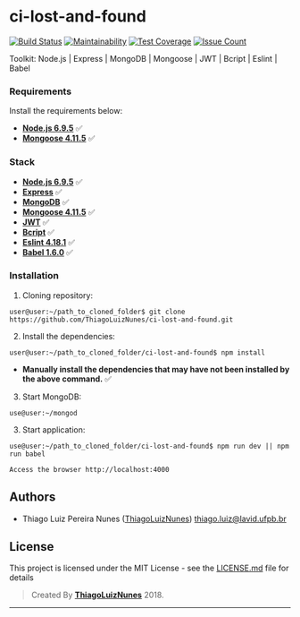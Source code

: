 # ci-lost-and-found

[![Build Status](https://travis-ci.org/ThiagoLuizNunes/ci-lost-and-found.svg?branch=master)](https://travis-ci.org/ThiagoLuizNunes/ci-lost-and-found)
[![Maintainability](https://api.codeclimate.com/v1/badges/fa2b7ec79cd70ed54605/maintainability)](https://codeclimate.com/github/ThiagoLuizNunes/ci-lost-and-found/maintainability)
[![Test Coverage](https://api.codeclimate.com/v1/badges/fa2b7ec79cd70ed54605/test_coverage)](https://codeclimate.com/github/ThiagoLuizNunes/ci-lost-and-found/test_coverage)
[![Issue Count](https://codeclimate.com/github/ThiagoLuizNunes/ci-lost-and-found/badges/issue_count.svg)](https://codeclimate.com/github/ThiagoLuizNunes/ci-lost-and-found)

Toolkit: Node.js | Express | MongoDB | Mongoose | JWT | Bcript | Eslint | Babel

### Requirements ###
Install the requirements below:
* **[Node.js 6.9.5](http://nodejs.org/en/)** :white_check_mark:
* **[Mongoose 4.11.5](http://mongoosejs.com/)** :white_check_mark:

### Stack ###
* **[Node.js 6.9.5](http://nodejs.org/en/)** :white_check_mark:
* **[Express](http://nodejs.org/en/)** :white_check_mark:
* **[MongoDB](https://www.mongodb.com/)** :white_check_mark:
* **[Mongoose 4.11.5](http://mongoosejs.com/)** :white_check_mark:
* **[JWT](https://jwt.io/)** :white_check_mark:
* **[Bcript](https://www.npmjs.com/package/bcrypt)** :white_check_mark:
* **[Eslint 4.18.1](https://eslint.org/)** :white_check_mark:
* **[Babel 1.6.0](https://babeljs.io/)** :white_check_mark:

### Installation ###

1. Cloning repository:
  ```
  user@user:~/path_to_cloned_folder$ git clone https://github.com/ThiagoLuizNunes/ci-lost-and-found.git
  ```
2. Install the dependencies:
  ```
  user@user:~/path_to_cloned_folder/ci-lost-and-found$ npm install
  ```
  - **Manually install the dependencies that may have not been installed by the above command.** :white_check_mark:
3. Start MongoDB:
  ```
  use@user:~/mongod
  ```
3. Start application:
  ```
  use@user:~/path_to_cloned_folder/ci-lost-and-found$ npm run dev || npm run babel
  ```
  ```
  Access the browser http://localhost:4000
  ```
## Authors

* Thiago Luiz Pereira Nunes ([ThiagoLuizNunes](https://github.com/ThiagoLuizNunes)) thiago.luiz@lavid.ufpb.br

## License

This project is licensed under the MIT License - see the [LICENSE.md](LICENSE.md) file for details

>Created By **[ThiagoLuizNunes](https://www.linkedin.com/in/thiago-luiz-507483112/)** 2018.

---
